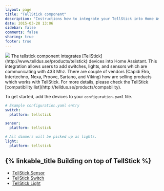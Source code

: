 ```yaml
---
layout: page
title: "TellStick component"
description: "Instructions how to integrate your TellStick into Home Assistant."
date: 2015-03-28 13:06
sidebar: false
comments: false
sharing: true
footer: true
---
```


<img src='/images/supported_brands/telldus_tellstick.png' class='brand pull-right' />
The tellstick component integrates [TellStick](http://www.telldus.se/products/tellstick) devices into Home Assistant. This integration allows users to add switches, lights, and sensors which are communicating with 433 Mhz. There are couple of vendors (Capidi
Elro, Intertechno, Nexa, Proove, Sartano, and Viking) how are selling products which works with TellStick. For more details, please check the TellStick [compatibility list](http://telldus.se/products/compability).

To get started, add the devices to your `configuration.yaml` file.

```yaml
# Example configuration.yaml entry
switch:
  platform: tellstick

sensor:
  platform: tellstick

# All dimmers will be picked up as lights.
light:
  platform: tellstick

```

## {% linkable_title Building on top of TellStick %}

 - [TellStick Sensor](/components/sensor.tellstick.html)
 - [TellStick Switch](/components/switch.tellstick.html)
 - [TellStick Light](/components/light.tellstick.html)
